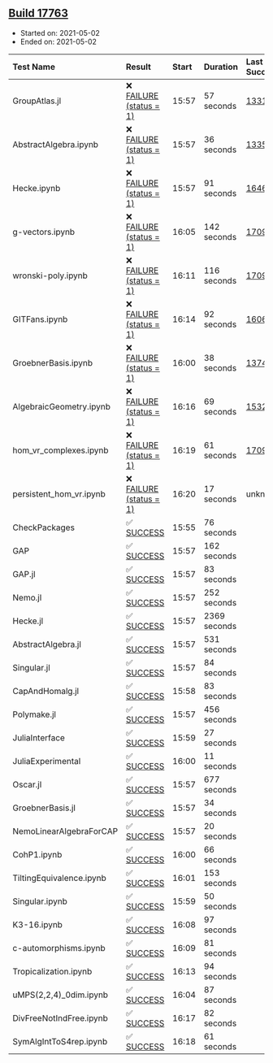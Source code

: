 ## [Build 17763](https://oscarci.mathematik.uni-kl.de/job/oscar/17763/)

* Started on: 2021-05-02
* Ended on: 2021-05-02

| Test Name    | Result | Start | Duration | Last Success | First Failure |
|:-------------|:-------|:------|:---------|:-------------|:--------------|
| GroupAtlas.jl | ❌ [FAILURE (status = 1)](https://oscarci.mathematik.uni-kl.de/job/oscar/17763/artifact/logs/build-17763/GroupAtlas.jl.log) | 15:57 | 57 seconds | [13311](https://oscarci.mathematik.uni-kl.de/job/oscar/13311/) | [13312](https://oscarci.mathematik.uni-kl.de/job/oscar/13312/) |
| AbstractAlgebra.ipynb | ❌ [FAILURE (status = 1)](https://oscarci.mathematik.uni-kl.de/job/oscar/17763/artifact/logs/build-17763/AbstractAlgebra.ipynb.log) | 15:57 | 36 seconds | [13355](https://oscarci.mathematik.uni-kl.de/job/oscar/13355/) | [13356](https://oscarci.mathematik.uni-kl.de/job/oscar/13356/) |
| Hecke.ipynb | ❌ [FAILURE (status = 1)](https://oscarci.mathematik.uni-kl.de/job/oscar/17763/artifact/logs/build-17763/Hecke.ipynb.log) | 15:57 | 91 seconds | [16463](https://oscarci.mathematik.uni-kl.de/job/oscar/16463/) | [16464](https://oscarci.mathematik.uni-kl.de/job/oscar/16464/) |
| g-vectors.ipynb | ❌ [FAILURE (status = 1)](https://oscarci.mathematik.uni-kl.de/job/oscar/17763/artifact/logs/build-17763/g-vectors.ipynb.log) | 16:05 | 142 seconds | [17099](https://oscarci.mathematik.uni-kl.de/job/oscar/17099/) | [17100](https://oscarci.mathematik.uni-kl.de/job/oscar/17100/) |
| wronski-poly.ipynb | ❌ [FAILURE (status = 1)](https://oscarci.mathematik.uni-kl.de/job/oscar/17763/artifact/logs/build-17763/wronski-poly.ipynb.log) | 16:11 | 116 seconds | [17098](https://oscarci.mathematik.uni-kl.de/job/oscar/17098/) | [17099](https://oscarci.mathematik.uni-kl.de/job/oscar/17099/) |
| GITFans.ipynb | ❌ [FAILURE (status = 1)](https://oscarci.mathematik.uni-kl.de/job/oscar/17763/artifact/logs/build-17763/GITFans.ipynb.log) | 16:14 | 92 seconds | [16068](https://oscarci.mathematik.uni-kl.de/job/oscar/16068/) | [16069](https://oscarci.mathematik.uni-kl.de/job/oscar/16069/) |
| GroebnerBasis.ipynb | ❌ [FAILURE (status = 1)](https://oscarci.mathematik.uni-kl.de/job/oscar/17763/artifact/logs/build-17763/GroebnerBasis.ipynb.log) | 16:00 | 38 seconds | [13748](https://oscarci.mathematik.uni-kl.de/job/oscar/13748/) | [13749](https://oscarci.mathematik.uni-kl.de/job/oscar/13749/) |
| AlgebraicGeometry.ipynb | ❌ [FAILURE (status = 1)](https://oscarci.mathematik.uni-kl.de/job/oscar/17763/artifact/logs/build-17763/AlgebraicGeometry.ipynb.log) | 16:16 | 69 seconds | [15322](https://oscarci.mathematik.uni-kl.de/job/oscar/15322/) | [15323](https://oscarci.mathematik.uni-kl.de/job/oscar/15323/) |
| hom_vr_complexes.ipynb | ❌ [FAILURE (status = 1)](https://oscarci.mathematik.uni-kl.de/job/oscar/17763/artifact/logs/build-17763/hom_vr_complexes.ipynb.log) | 16:19 | 61 seconds | [17099](https://oscarci.mathematik.uni-kl.de/job/oscar/17099/) | [17100](https://oscarci.mathematik.uni-kl.de/job/oscar/17100/) |
| persistent_hom_vr.ipynb | ❌ [FAILURE (status = 1)](https://oscarci.mathematik.uni-kl.de/job/oscar/17763/artifact/logs/build-17763/persistent_hom_vr.ipynb.log) | 16:20 | 17 seconds | unknown | unknown |
| CheckPackages | ✅ [SUCCESS](https://oscarci.mathematik.uni-kl.de/job/oscar/17763/artifact/logs/build-17763/CheckPackages.log) | 15:55 | 76 seconds |  |  |
| GAP | ✅ [SUCCESS](https://oscarci.mathematik.uni-kl.de/job/oscar/17763/artifact/logs/build-17763/GAP.log) | 15:57 | 162 seconds |  |  |
| GAP.jl | ✅ [SUCCESS](https://oscarci.mathematik.uni-kl.de/job/oscar/17763/artifact/logs/build-17763/GAP.jl.log) | 15:57 | 83 seconds |  |  |
| Nemo.jl | ✅ [SUCCESS](https://oscarci.mathematik.uni-kl.de/job/oscar/17763/artifact/logs/build-17763/Nemo.jl.log) | 15:57 | 252 seconds |  |  |
| Hecke.jl | ✅ [SUCCESS](https://oscarci.mathematik.uni-kl.de/job/oscar/17763/artifact/logs/build-17763/Hecke.jl.log) | 15:57 | 2369 seconds |  |  |
| AbstractAlgebra.jl | ✅ [SUCCESS](https://oscarci.mathematik.uni-kl.de/job/oscar/17763/artifact/logs/build-17763/AbstractAlgebra.jl.log) | 15:57 | 531 seconds |  |  |
| Singular.jl | ✅ [SUCCESS](https://oscarci.mathematik.uni-kl.de/job/oscar/17763/artifact/logs/build-17763/Singular.jl.log) | 15:57 | 84 seconds |  |  |
| CapAndHomalg.jl | ✅ [SUCCESS](https://oscarci.mathematik.uni-kl.de/job/oscar/17763/artifact/logs/build-17763/CapAndHomalg.jl.log) | 15:58 | 83 seconds |  |  |
| Polymake.jl | ✅ [SUCCESS](https://oscarci.mathematik.uni-kl.de/job/oscar/17763/artifact/logs/build-17763/Polymake.jl.log) | 15:57 | 456 seconds |  |  |
| JuliaInterface | ✅ [SUCCESS](https://oscarci.mathematik.uni-kl.de/job/oscar/17763/artifact/logs/build-17763/JuliaInterface.log) | 15:59 | 27 seconds |  |  |
| JuliaExperimental | ✅ [SUCCESS](https://oscarci.mathematik.uni-kl.de/job/oscar/17763/artifact/logs/build-17763/JuliaExperimental.log) | 16:00 | 11 seconds |  |  |
| Oscar.jl | ✅ [SUCCESS](https://oscarci.mathematik.uni-kl.de/job/oscar/17763/artifact/logs/build-17763/Oscar.jl.log) | 15:57 | 677 seconds |  |  |
| GroebnerBasis.jl | ✅ [SUCCESS](https://oscarci.mathematik.uni-kl.de/job/oscar/17763/artifact/logs/build-17763/GroebnerBasis.jl.log) | 15:57 | 34 seconds |  |  |
| NemoLinearAlgebraForCAP | ✅ [SUCCESS](https://oscarci.mathematik.uni-kl.de/job/oscar/17763/artifact/logs/build-17763/NemoLinearAlgebraForCAP.log) | 15:57 | 20 seconds |  |  |
| CohP1.ipynb | ✅ [SUCCESS](https://oscarci.mathematik.uni-kl.de/job/oscar/17763/artifact/logs/build-17763/CohP1.ipynb.log) | 16:00 | 66 seconds |  |  |
| TiltingEquivalence.ipynb | ✅ [SUCCESS](https://oscarci.mathematik.uni-kl.de/job/oscar/17763/artifact/logs/build-17763/TiltingEquivalence.ipynb.log) | 16:01 | 153 seconds |  |  |
| Singular.ipynb | ✅ [SUCCESS](https://oscarci.mathematik.uni-kl.de/job/oscar/17763/artifact/logs/build-17763/Singular.ipynb.log) | 15:59 | 50 seconds |  |  |
| K3-16.ipynb | ✅ [SUCCESS](https://oscarci.mathematik.uni-kl.de/job/oscar/17763/artifact/logs/build-17763/K3-16.ipynb.log) | 16:08 | 97 seconds |  |  |
| c-automorphisms.ipynb | ✅ [SUCCESS](https://oscarci.mathematik.uni-kl.de/job/oscar/17763/artifact/logs/build-17763/c-automorphisms.ipynb.log) | 16:09 | 81 seconds |  |  |
| Tropicalization.ipynb | ✅ [SUCCESS](https://oscarci.mathematik.uni-kl.de/job/oscar/17763/artifact/logs/build-17763/Tropicalization.ipynb.log) | 16:13 | 94 seconds |  |  |
| uMPS(2,2,4)_0dim.ipynb | ✅ [SUCCESS](https://oscarci.mathematik.uni-kl.de/job/oscar/17763/artifact/logs/build-17763/uMPS-2-2-4-_0dim.ipynb.log) | 16:04 | 87 seconds |  |  |
| DivFreeNotIndFree.ipynb | ✅ [SUCCESS](https://oscarci.mathematik.uni-kl.de/job/oscar/17763/artifact/logs/build-17763/DivFreeNotIndFree.ipynb.log) | 16:17 | 82 seconds |  |  |
| SymAlgIntToS4rep.ipynb | ✅ [SUCCESS](https://oscarci.mathematik.uni-kl.de/job/oscar/17763/artifact/logs/build-17763/SymAlgIntToS4rep.ipynb.log) | 16:18 | 61 seconds |  |  |
